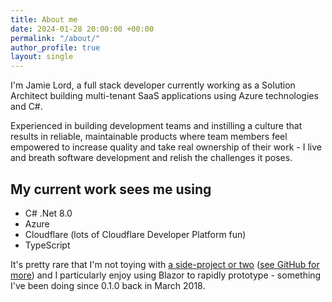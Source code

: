 ```yaml
---
title: About me
date: 2024-01-28 20:00:00 +00:00
permalink: "/about/"
author_profile: true
layout: single
---
```


I'm Jamie Lord, a full stack developer currently working as a Solution Architect building multi-tenant SaaS applications using Azure technologies and C#.

Experienced in building development teams and instilling a culture that results in reliable, maintainable products where team members feel empowered to increase quality and take real ownership of their work - I live and breath software development and relish the challenges it poses.

## My current work sees me using

- C# .Net 8.0
- Azure
- Cloudflare (lots of Cloudflare Developer Platform fun)
- TypeScript

It's pretty rare that I'm not toying with [a side-project or two](https://lord.technology/projects/) ([see GitHub for more](https://github.com/jamie-lord)) and I particularly enjoy using Blazor to rapidly prototype - something I've been doing since 0.1.0 back in March 2018.
